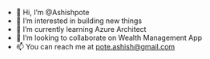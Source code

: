 - 👋 Hi, I’m @Ashishpote
- 👀 I’m interested in building new things
- 🌱 I’m currently learning Azure Architect
- 💞️ I’m looking to collaborate on Wealth Management App
- 📫 You can reach me at pote.ashish@gmail.com

<!---
Ashishpote/Ashishpote is a ✨ special ✨ repository because its `README.md` (this file) appears on your GitHub profile.
You can click the Preview link to take a look at your changes.
--->
